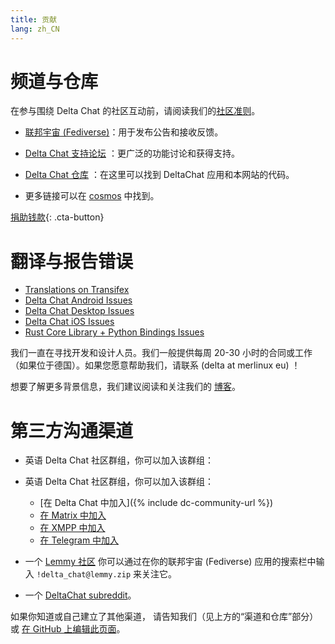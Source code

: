 ```yaml
---
title: 贡献
lang: zh_CN
---
```


# 频道与仓库

在参与围绕 Delta Chat 的社区互动前，请阅读我们的[社区准则](community-standards)。

- [联邦宇宙 (Fediverse)](https://chaos.social/web/@delta)：用于发布公告和接收反馈。

- [Delta Chat 支持论坛](https://support.delta.chat) ：更广泛的功能讨论和获得支持。

- [Delta Chat 仓库](https://github.com/deltachat/) ：在这里可以找到 DeltaChat 应用和本网站的代码。

- 更多链接可以在 [cosmos](https://cosmos.delta.chat) 中找到。

[捐助钱款](donate){: .cta-button}

# 翻译与报告错误

- [Translations on Transifex](https://explore.transifex.com/delta-chat/)
- [Delta Chat Android Issues](https://github.com/deltachat/deltachat-android/issues)
- [Delta Chat Desktop Issues](https://github.com/deltachat/deltachat-desktop/issues)
- [Delta Chat iOS Issues](https://github.com/deltachat/deltachat-ios/issues)
- [Rust Core Library + Python Bindings Issues](https://github.com/deltachat/deltachat-core-rust/issues)

我们一直在寻找开发和设计人员。我们一般提供每周 20-30 小时的合同或工作（如果位于德国）。如果您愿意帮助我们，请联系 (delta at merlinux eu) ！ 

想要了解更多背景信息，我们建议阅读和关注我们的 [博客](https://delta.chat/en/blog)。


# 第三方沟通渠道

- 英语 Delta Chat 社区群组，你可以加入该群组：

- 英语 Delta Chat 社区群组，你可以加入该群组：
  * [在 Delta Chat 中加入]({% include dc-community-url %})
  * [在 Matrix 中加入](https://matrix.to/#/#Delta.Chat:matrix.org)
  * [在 XMPP 中加入](xmpp:deltachat-en@chat.disroot.org?join)
  * [在 Telegram 中加入](https://t.me/deltachat_community)

- 一个 [Lemmy 社区](https://lemmy.zip/c/delta_chat)
你可以通过在你的联邦宇宙 (Fediverse) 应用的搜索栏中输入 `!delta_chat@lemmy.zip` 来关注它。

- 一个 [DeltaChat subreddit](https://old.reddit.com/r/DeltaChat/)。

如果你知道或自己建立了其他渠道，
请告知我们（见上方的“渠道和仓库”部分）
或 [在 GitHub 上编辑此页面](https://github.com/deltachat/deltachat-pages/edit/master/en/contribute.md)。
